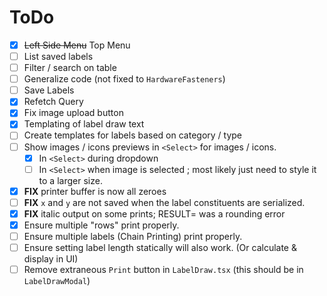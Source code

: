 # ToDo


* [x] ~~Left Side Menu~~ Top Menu
* [ ] List saved labels
* [ ] Filter / search on table
* [ ] Generalize code (not fixed to `HardwareFasteners`)
* [ ] Save Labels
* [x] Refetch Query
* [x] Fix image upload button
* [x] Templating of label draw text
* [ ] Create templates for labels based on category / type
* [ ] Show images / icons previews in `<Select>` for images / icons.
  * [x] In `<Select>` during dropdown
  * [ ] In `<Select>` when image is selected ; most likely just need to style it to a larger size.
* [x] **FIX** printer buffer is now all zeroes
* [ ] **FIX** `x` and `y` are not saved when the label constituents are serialized.
* [x] **FIX** italic output on some prints; RESULT= was a rounding error
* [x] Ensure multiple "rows" print properly.
* [ ] Ensure multiple labels (Chain Printing) print properly.
* [ ] Ensure setting label length statically will also work. (Or calculate & display in UI)
* [ ] Remove extraneous `Print` button in `LabelDraw.tsx` (this should be in `LabelDrawModal`)